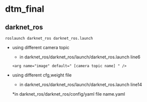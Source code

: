 # dtm_final
## darknet_ros
    roslaunch darknet_ros darknet_ros.launch
    
* using different camera topic
    *  in darknet_ros/darknet_ros/launch/darknet_ros.launch line6
      
      <arg name="image" default=" [camera topic name] " />
* using different cfg,weight file
    *  in darknet_ros/darknet_ros/launch/darknet_ros.launch line14
       
       <arg name="network_param_fiel"   default="$(find darknet_ros)/config/ [yaml file name]" />
    *in darknet_ros/darknet_ros/config/yaml file name.yaml
            
            
